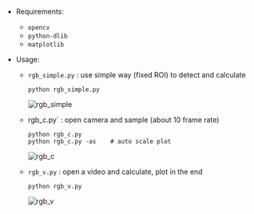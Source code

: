 + Requirements:
  + `opencv`
  + `python-dlib`
  + `matplotlib`

+ Usage:

  + `rgb_simple.py` : use simple way (fixed ROI) to detect and calculate

    ```shell
    python rgb_simple.py
    ```

    ![rgb_simple](/Users/suxy/学习/7-大四上/软件工程/ppgdetector/data/figure/basic/rgb_simple.png)

  + rgb_c.py` : open camera and sample (about 10 frame rate)

    ```shell
    python rgb_c.py
    python rgb_c.py -as    # auto scale plot
    ```

    ![rgb_c](/Users/suxy/学习/7-大四上/软件工程/ppgdetector/data/figure/basic/rgb_c.png)

  + `rgb_v.py` : open a video and calculate, plot in the end

    ```shell
    python rgb_v.py
    ```
    
    ![rgb_v](/Users/suxy/学习/7-大四上/软件工程/ppgdetector/data/figure/basic/rgb_v.png)
